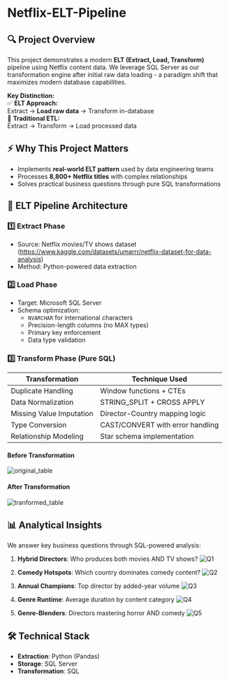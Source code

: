 # Netflix-ELT-Pipeline

## 🔍 Project Overview
This project demonstrates a modern **ELT (Extract, Load, Transform)** pipeline using Netflix content data. We leverage SQL Server as our transformation engine after initial raw data loading - a paradigm shift that maximizes modern database capabilities.

**Key Distinction:**  
✅ **ELT Approach:**  
Extract → **Load raw data** → Transform in-database  
🚫 **Traditional ETL:**  
Extract → Transform → Load processed data


## ⚡ Why This Project Matters
- Implements **real-world ELT pattern** used by data engineering teams
- Processes **8,800+ Netflix titles** with complex relationships
- Solves practical business questions through pure SQL transformations

## 🚀 ELT Pipeline Architecture

### 1️⃣ Extract Phase
- Source: Netflix movies/TV shows dataset (https://www.kaggle.com/datasets/umarrr/netflix-dataset-for-data-analysis)
- Method: Python-powered data extraction

### 2️⃣ Load Phase
- Target: Microsoft SQL Server
- Schema optimization:
  - `NVARCHAR` for international characters
  - Precision-length columns (no MAX types)
  - Primary key enforcement
  - Data type validation

### 3️⃣ Transform Phase (Pure SQL)
| Transformation          | Technique Used                  |
|-------------------------|---------------------------------|
| Duplicate Handling      | Window functions + CTEs         |
| Data Normalization      | STRING_SPLIT + CROSS APPLY      |
| Missing Value Imputation | Director-Country mapping logic |
| Type Conversion         | CAST/CONVERT with error handling|
| Relationship Modeling   | Star schema implementation      |

#### Before Transformation
![original_table](https://github.com/user-attachments/assets/0a7183ca-64b1-4756-9afe-7f41bf1edcd2)

#### After Transformation
![tranformed_table](https://github.com/user-attachments/assets/a35c0606-bb5f-4f1b-a8b1-9aff0b1a0dd7)

## 📊 Analytical Insights
We answer key business questions through SQL-powered analysis:
1. **Hybrid Directors**: Who produces both movies AND TV shows?
   ![Q1](https://github.com/user-attachments/assets/db60429b-28c0-44d7-bf72-43d0e5182598)

2. **Comedy Hotspots**: Which country dominates comedy content?
   ![Q2](https://github.com/user-attachments/assets/aa7ff5bd-00c3-444b-acca-83fcab88e90b)

5. **Annual Champions**: Top director by added-year volume
    ![Q3](https://github.com/user-attachments/assets/cffcd9bc-742f-47f2-aa0b-63b7a15e0e5e)
    
6. **Genre Runtime**: Average duration by content category
    ![Q4](https://github.com/user-attachments/assets/ecd2e8a7-ab80-4d0c-bfc2-5cd59ec16ea3)

7. **Genre-Blenders**: Directors mastering horror AND comedy
    ![Q5](https://github.com/user-attachments/assets/4ec113bb-f6dd-44e9-81da-1949766742e6)


## 🛠️ Technical Stack
- **Extraction**: Python (Pandas)
- **Storage**: SQL Server
- **Transformation**: SQL

